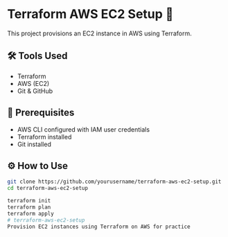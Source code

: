 # Terraform AWS EC2 Setup 🚀

This project provisions an EC2 instance in AWS using Terraform.

## 🛠️ Tools Used
- Terraform
- AWS (EC2)
- Git & GitHub

## 🧾 Prerequisites
- AWS CLI configured with IAM user credentials
- Terraform installed
- Git installed

## ⚙️ How to Use

```bash
git clone https://github.com/yourusername/terraform-aws-ec2-setup.git
cd terraform-aws-ec2-setup

terraform init
terraform plan
terraform apply
# terraform-aws-ec2-setup
Provision EC2 instances using Terraform on AWS for practice
